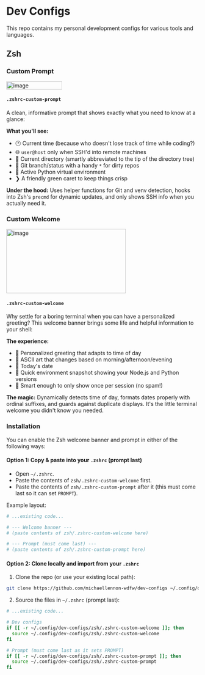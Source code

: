 # Dev Configs

This repo contains my personal development configs for various tools and languages.

## Zsh

### Custom Prompt

<img width="146" height="21" alt="image" src="https://github.com/user-attachments/assets/417531dc-999b-43d4-8e1a-4528ba29c178" />

#### `.zshrc-custom-prompt`

A clean, informative prompt that shows exactly what you need to know at a glance:

**What you'll see:**

- 🕐 Current time (because who doesn't lose track of time while coding?)
- 🌐 `user@host` only when SSH'd into remote machines
- 📁 Current directory (smartly abbreviated to the tip of the directory tree)
- 🌿 Git branch/status with a handy `*` for dirty repos
- 🐍 Active Python virtual environment
- ❯ A friendly green caret to keep things crisp

**Under the hood:** Uses helper functions for Git and venv detection, hooks into Zsh's `precmd` for dynamic updates, and only shows SSH info when you actually need it.

### Custom Welcome

<img width="313" height="168" alt="image" src="https://github.com/user-attachments/assets/2f2b6afe-8aba-4f58-aa5a-408266d868ec" />

#### `.zshrc-custom-welcome`

Why settle for a boring terminal when you can have a personalized greeting? This welcome banner brings some life and helpful information to your shell:

**The experience:**

- 👋 Personalized greeting that adapts to time of day
- 🎨 ASCII art that changes based on morning/afternoon/evening
- 📅 Today's date
- 🔧 Quick environment snapshot showing your Node.js and Python versions
- 🚫 Smart enough to only show once per session (no spam!)

**The magic:** Dynamically detects time of day, formats dates properly with ordinal suffixes, and guards against duplicate displays. It's the little terminal welcome you didn't know you needed.

### Installation

You can enable the Zsh welcome banner and prompt in either of the following ways:

#### Option 1: Copy & paste into your `.zshrc` (prompt last)

- Open `~/.zshrc`.
- Paste the contents of `zsh/.zshrc-custom-welcome` first.
- Paste the contents of `zsh/.zshrc-custom-prompt` after it (this must come last so it can set `PROMPT`).

Example layout:

```zsh
# ...existing code...

# --- Welcome banner ---
# (paste contents of zsh/.zshrc-custom-welcome here)

# --- Prompt (must come last) ---
# (paste contents of zsh/.zshrc-custom-prompt here)
```

#### Option 2: Clone locally and import from your `.zshrc`

1. Clone the repo (or use your existing local path):

```bash
git clone https://github.com/michaellennon-wdfw/dev-configs ~/.config/dev-configs
```

2. Source the files in `~/.zshrc` (prompt last):

```zsh
# ...existing code...

# Dev configs
if [[ -r ~/.config/dev-configs/zsh/.zshrc-custom-welcome ]]; then
  source ~/.config/dev-configs/zsh/.zshrc-custom-welcome
fi

# Prompt (must come last as it sets PROMPT)
if [[ -r ~/.config/dev-configs/zsh/.zshrc-custom-prompt ]]; then
  source ~/.config/dev-configs/zsh/.zshrc-custom-prompt
fi
```
